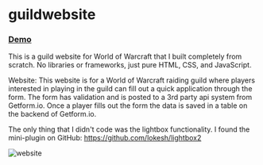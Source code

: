 # guildwebsite

### [Demo](https://noideaguild.netlify.app/)

This is a guild website for World of Warcraft that I built completely from scratch. No libraries or frameworks, just pure HTML, CSS, and JavaScript.

Website: This website is for a World of Warcraft raiding guild where players interested in playing in the guild can fill out a quick application through the form.
The form has validation and is posted to a 3rd party api system from Getform.io. Once a player fills out the form the data is saved in a table on the backend of Getform.io. 

The only thing that I didn't code was the lightbox functionality. I found the mini-plugin on GitHub: https://github.com/lokesh/lightbox2

![website](https://user-images.githubusercontent.com/12597841/182050518-c7af717e-e081-47c6-a961-54abd5b1209a.png)
